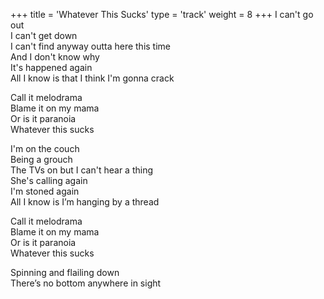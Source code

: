 +++
title = 'Whatever This Sucks'
type = 'track'
weight = 8
+++
I can't go out  
I can't get down  
I can't find anyway outta here this time  
And I don't know why  
It's happened again  
All I know is that I think I'm gonna crack

Call it melodrama  
Blame it on my mama  
Or is it paranoia  
Whatever this sucks

I'm on the couch  
Being a grouch  
The TVs on but I can't hear a thing  
She's calling again  
I'm stoned again  
All I know is I’m hanging by a thread

Call it melodrama  
Blame it on my mama  
Or is it paranoia  
Whatever this sucks

Spinning and flailing down  
There’s no bottom anywhere in sight
